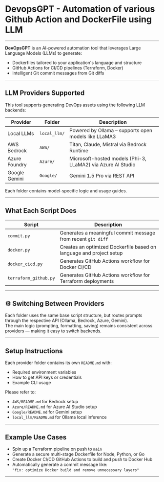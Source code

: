 # DevopsGPT - Automation of various Github Action and DockerFile using LLM 
---


**DevOpsGPT** is an AI-powered automation tool that leverages Large Language Models (LLMs) to generate:
-  Dockerfiles tailored to your application's language and structure
-  GitHub Actions for CI/CD pipelines (Terraform, Docker)
-  Intelligent Git commit messages from Git diffs

---

##  LLM Providers Supported

This tool supports generating DevOps assets using the following LLM backends:

| Provider         | Folder        | Description |
|------------------|---------------|-------------|
|  Local LLMs     | `local_llm/`   | Powered by Ollama – supports open models like LLaMA3 |
|  AWS Bedrock    | `AWS/`         | Titan, Claude, Mistral via Bedrock Runtime |
|  Azure Foundry  | `Azure/`       | Microsoft-hosted models (Phi-3, LLaMA2) via Azure AI Studio |
|  Google Gemini  | `Google/`      | Gemini 1.5 Pro via REST API |

Each folder contains model-specific logic and usage guides.

---

##  What Each Script Does

| Script         | Description |
|----------------|-------------|
| `commit.py`    | Generates a meaningful commit message from recent `git diff` |
| `docker.py`    | Creates an optimized Dockerfile based on language and project setup |
| `docker_cicd.py` | Generates GitHub Actions workflow for Docker CI/CD |
| `terraform_github.py` | Generates GitHub Actions workflow for Terraform deployments |

---

## ⚙️ Switching Between Providers

Each folder uses the same base script structure, but routes prompts through the respective API (Ollama, Bedrock, Azure, Gemini).  
The main logic (prompting, formatting, saving) remains consistent across providers — making it easy to switch backends.

---

##  Setup Instructions

Each provider folder contains its own `README.md` with:

- Required environment variables
- How to get API keys or credentials
- Example CLI usage

 Please refer to:
- `AWS/README.md` for Bedrock setup
- `Azure/README.md` for Azure AI Studio setup
- `Google/README.md` for Gemini setup
- `local_llm/README.md` for Ollama local inference

---

##  Example Use Cases

-  Spin up a Terraform pipeline on push to `main`
-  Generate a secure multi-stage Dockerfile for Node, Python, or Go
-  Create Docker CI/CD GitHub Actions to build and push to Docker Hub
-  Automatically generate a commit message like:  
  `"fix: optimize Docker build and remove unnecessary layers"`

---